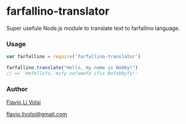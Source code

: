 # farfallino-translator

Super usefule Node.js module to translate text to farfallino language.

### Usage
```javascript
var farfallino = require('farfallino-translator')

farfallino.translate("Hello, my name is Bobby!")
// => 'Hefellofo, myfy nafamefe ifis Bofobbyfy!'
```


### Author
[Flavio Li Volsi](https://facebook.com/flaviolivolsi)

flavio.livolsi@gmail.com
